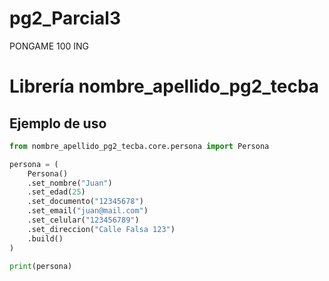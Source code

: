 # pg2_Parcial3
PONGAME 100 ING 
# Librería nombre_apellido_pg2_tecba

## Ejemplo de uso

```python
from nombre_apellido_pg2_tecba.core.persona import Persona

persona = (
    Persona()
    .set_nombre("Juan")
    .set_edad(25)
    .set_documento("12345678")
    .set_email("juan@mail.com")
    .set_celular("123456789")
    .set_direccion("Calle Falsa 123")
    .build()
)

print(persona)

